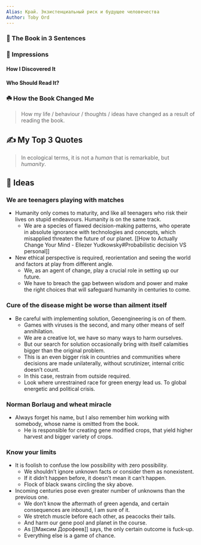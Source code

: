 ```yaml
---
Alias: Край. Экзистенциальный риск и будущее человечества
Author: Toby Ord
---
```


### 🚀 The Book in 3 Sentences

### 🎨 Impressions

#### How I Discovered It

#### Who Should Read It?

### ☘️ How the Book Changed Me

> How my life / behaviour / thoughts / ideas have changed as a result of reading the book.

## ✍️ My Top 3 Quotes
> In ecological terms, it is not a *human* that is remarkable, but *humanity*.
## 📒 Ideas
### We are teenagers playing with matches
- Humanity only comes to maturity, and like all teenagers who risk their lives on stupid endeavours. Humanity is on the same track.
	- We are a species of flawed decision-making patterns, who operate in absolute ignorance with technologies and concepts, which misapplied threaten the future of our planet. [[How to Actually Change Your Mind - Eliezer Yudkowsky#Probabilistic decision VS personal]]
- New ethical perspective is required, reorientation and seeing the world and factors at play from different angle. 
	- We, as an agent of change, play a crucial role in setting up our future.
	- We have to breach the gap between wisdom and power and make the right choices that will safeguard humanity in centuries to come.


### Cure of the disease might be worse than ailment itself
- Be careful with implementing solution, Geoengineering is on of them.
	- Games with viruses is the second, and many other means of self annihilation.
	- We are a creative lot, we have so many ways to harm ourselves.
	- But our search for solution occasionally bring with itself calamities bigger than the original problem.
	- This is an even bigger risk in countries and communities where decisions are made unilaterally, without scrutinizer, internal critic doesn’t count.
	- In this case, restrain from outside required.
	- Look where unrestrained race for green energy lead us. To global energetic and political crisis.

### Norman Borlaug and wheat miracle
- Always forget his name, but I also remember him working with somebody, whose name is omitted from the book.
	- He is responsible for creating gene modified crops, that yield higher harvest and bigger variety of crops.

### Know your limits
- It is foolish to confuse the low possibility with zero possibility.
	- We shouldn’t ignore unknown facts or consider them as nonexistent.
	- If it didn’t happen before, it doesn't mean it can’t happen.
	- Flock of black swans circling the sky above.
- Incoming centuries pose even greater number of unknowns than the previous one.
	- We don’t know the aftermath of green agenda, and certain consequences are inbound, I am sure of it.
	- We stretch muscle before each other, as peacocks their tails.
	- And harm our gene pool and planet in the course.
	- As [[Максим Дорофеев]] says, the only certain outcome is fuck-up.
	- Everything else is a game of chance.